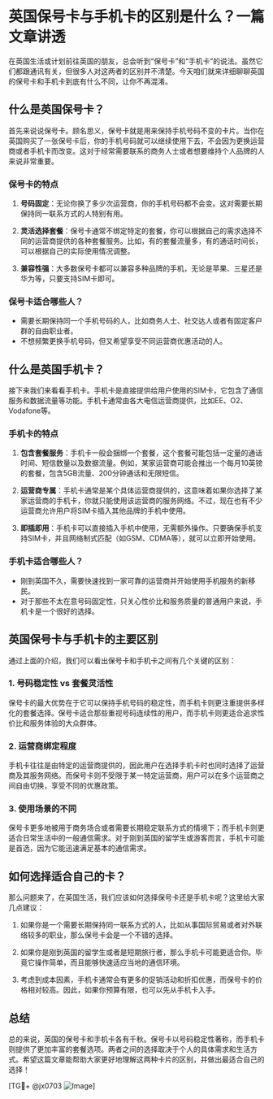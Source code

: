 # 英国保号卡与手机卡的区别是什么？一篇文章讲透

在英国生活或计划前往英国的朋友，总会听到“保号卡”和“手机卡”的说法。虽然它们都跟通讯有关，但很多人对这两者的区别并不清楚。今天咱们就来详细聊聊英国的保号卡和手机卡到底有什么不同，让你不再混淆。

## 什么是英国保号卡？

首先来说说保号卡。顾名思义，保号卡就是用来保持手机号码不变的卡片。当你在英国购买了一张保号卡后，你的手机号码就可以继续使用下去，不会因为更换运营商或者手机卡而改变。这对于经常需要联系的商务人士或者想要维持个人品牌的人来说非常重要。

### 保号卡的特点

1. **号码固定**：无论你换了多少次运营商，你的手机号码都不会变。这对需要长期保持同一联系方式的人特别有用。
   
2. **灵活选择套餐**：保号卡通常不绑定特定的套餐，你可以根据自己的需求选择不同的运营商提供的各种套餐服务。比如，有的套餐流量多，有的通话时间长，可以根据自己的实际使用情况调整。

3. **兼容性强**：大多数保号卡都可以兼容多种品牌的手机，无论是苹果、三星还是华为等，只要支持SIM卡即可。

### 保号卡适合哪些人？

- 需要长期保持同一个手机号码的人，比如商务人士、社交达人或者有固定客户群的自由职业者。
- 不想频繁更换手机号码，但又希望享受不同运营商优惠活动的人。

## 什么是英国手机卡？

接下来我们来看看手机卡。手机卡是直接提供给用户使用的SIM卡，它包含了通信服务和数据流量等功能。手机卡通常由各大电信运营商提供，比如EE、O2、Vodafone等。

### 手机卡的特点

1. **包含套餐服务**：手机卡一般会捆绑一个套餐，这个套餐可能包括一定量的通话时间、短信数量以及数据流量。例如，某家运营商可能会推出一个每月10英镑的套餐，包含5GB流量、200分钟通话和无限短信。

2. **运营商专属**：手机卡通常是某个具体运营商提供的，这意味着如果你选择了某家运营商的手机卡，你就只能使用该运营商的服务网络。不过，现在也有不少运营商允许用户将SIM卡插入其他品牌的手机中使用。

3. **即插即用**：手机卡可以直接插入手机中使用，无需额外操作。只要确保手机支持SIM卡，并且网络制式匹配（如GSM、CDMA等），就可以立即开始使用。

### 手机卡适合哪些人？

- 刚到英国不久，需要快速找到一家可靠的运营商并开始使用手机服务的新移民。
- 对于那些不太在意号码固定性，只关心性价比和服务质量的普通用户来说，手机卡是一个很好的选择。

## 英国保号卡与手机卡的主要区别

通过上面的介绍，我们可以看出保号卡和手机卡之间有几个关键的区别：

### 1. 号码稳定性 vs 套餐灵活性

保号卡的最大优势在于它可以保持手机号码的稳定性，而手机卡则更注重提供多样化的套餐选择。保号卡适合那些重视号码连续性的用户，而手机卡则更适合追求性价比和服务体验的大众群体。

### 2. 运营商绑定程度

手机卡往往是由特定的运营商提供的，因此用户在选择手机卡时也同时选择了运营商及其服务网络。而保号卡则不受限于某一特定运营商，用户可以在多个运营商之间自由切换，享受不同的优惠政策。

### 3. 使用场景的不同

保号卡更多地被用于商务场合或者需要长期稳定联系方式的情境下；而手机卡则更适合日常生活中的一般通信需求。对于刚到英国的留学生或游客而言，手机卡可能是首选，因为它能迅速满足基本的通信需求。

## 如何选择适合自己的卡？

那么问题来了，在英国生活，我们应该如何选择保号卡还是手机卡呢？这里给大家几点建议：

1. 如果你是一个需要长期保持同一联系方式的人，比如从事国际贸易或者对外联络较多的职业，那么保号卡会是一个不错的选择。

2. 如果你是刚到英国的留学生或者是短期旅行者，那么手机卡可能更适合你。毕竟它操作简单，而且能够快速适应当地的通信环境。

3. 考虑到成本因素，手机卡通常会有更多的促销活动和折扣优惠，而保号卡的价格相对较高。因此，如果你预算有限，也可以先从手机卡入手。

## 总结

总的来说，英国的保号卡和手机卡各有千秋。保号卡以号码稳定性著称，而手机卡则提供了更加丰富的套餐选项。两者之间的选择取决于个人的具体需求和生活方式。希望这篇文章能帮助大家更好地理解这两种卡片的区别，并做出最适合自己的选择！

[TG💪+ @jx0703 ![Image](https://github.com/user-attachments/assets/dbca1d08-cadb-493c-b0ec-ad6f7a83f270)]